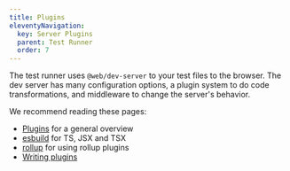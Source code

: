```yaml
---
title: Plugins
eleventyNavigation:
  key: Server Plugins
  parent: Test Runner
  order: 7
---
```


The test runner uses `@web/dev-server` to your test files to the browser. The dev server has many configuration options, a plugin system to do code transformations, and middleware to change the server's behavior.

We recommend reading these pages:

- [Plugins](../dev-server/plugins/index.md) for a general overview
- [esbuild](../dev-server/plugins/esbuild.md) for TS, JSX and TSX
- [rollup](../dev-server/plugins/esbuild.md) for using rollup plugins
- [Writing plugins](../dev-server/plugins/writing-plugins.md)
